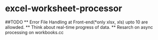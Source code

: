 # excel-worksheet-processor

##TODO
** Error File Handling at Front-end(*only xlsx, xls) upto 10 are allowded.
** Think about real-time progress of data.
** Resarch on async processing on workbooks.cc